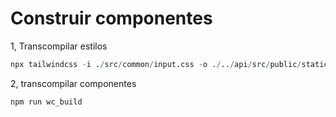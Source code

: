 # Construir componentes

1, Transcompilar estilos

```r
npx tailwindcss -i ./src/common/input.css -o ./../api/src/public/static/web_components/tailwin.css
```

2, transcompilar componentes

```r
npm run wc_build
```
